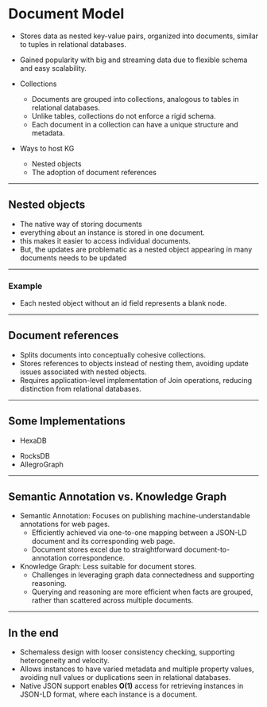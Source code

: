 # Document Model

- Stores data as nested key-value pairs, organized into documents, similar to tuples in relational databases.

- Gained popularity with big and streaming data due to flexible schema and easy scalability.

- Collections
    - Documents are grouped into collections, analogous to tables in relational databases.
    - Unlike tables, collections do not enforce a rigid schema.
    - Each document in a collection can have a unique structure and metadata.
- Ways to host KG
    - Nested objects
    - The adoption of document references

---

## Nested objects

- The native way of storing documents
- everything about an instance is stored in one document.
- this makes it easier to access individual documents.
- But, the updates are problematic as a nested object appearing in many documents needs to be updated

---

### Example

-  Each nested object without an id field represents a blank node.

---

## Document references

- Splits documents into conceptually cohesive collections.
- Stores references to objects instead of nesting them, avoiding update issues associated with nested objects.
- Requires application-level implementation of Join operations, reducing distinction from relational databases.

---

## Some Implementations

* HexaDB
- RocksDB
- AllegroGraph
---

## Semantic Annotation vs. Knowledge Graph
- Semantic Annotation: Focuses on publishing machine-understandable annotations for web pages.
    - Efficiently achieved via one-to-one mapping between a JSON-LD document and its corresponding web page.
    - Document stores excel due to straightforward document-to-annotation correspondence.
- Knowledge Graph: Less suitable for document stores.
    - Challenges in leveraging graph data connectedness and supporting reasoning.
    - Querying and reasoning are more efficient when facts are grouped, rather than scattered across multiple documents.

---

## In the end

- Schemaless design with looser consistency checking, supporting heterogeneity and velocity.
- Allows instances to have varied metadata and multiple property values, avoiding null values or duplications seen in relational databases.
- Native JSON support enables **O(1)** access for retrieving instances in JSON-LD format, where each instance is a document.

